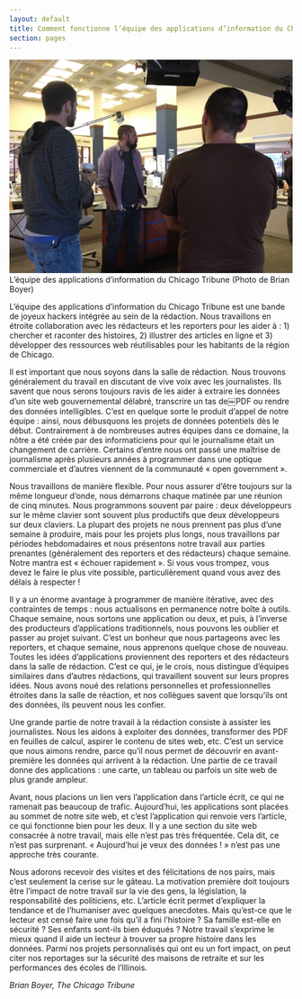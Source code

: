 ```yaml
---
layout: default
title: Comment fonctionne l’équipe des applications d’information du Chicago Tribune
section: pages
---
```


<div id="FIG025" class="imageblock">
<div class="content">
<img alt="L’équipe des applications d’information du Chicago Tribune" src="../figs/incoming/02-00.jpg"></div>
<div class="title">L’équipe des applications d’information du Chicago Tribune (Photo de Brian Boyer)</div>
</div>

L’équipe des applications d’information du Chicago Tribune est une bande de joyeux hackers intégrée au sein de la rédaction. Nous travaillons en étroite collaboration avec les rédacteurs et les reporters pour les aider à : 1) chercher et raconter des histoires, 2) illustrer des articles en ligne et 3) développer des ressources web réutilisables pour les habitants de la région de Chicago.

Il est important que nous soyons dans la salle de rédaction. Nous trouvons généralement du travail en discutant de vive voix avec les journalistes. Ils savent que nous serons toujours ravis de les aider à extraire les données d’un site web gouvernemental délabré, transcrire un tas de￼PDF ou rendre des données intelligibles. C’est en quelque sorte le produit d’appel de notre équipe : ainsi, nous débusquons les projets de données potentiels dès le début. Contrairement à de nombreuses autres équipes dans ce domaine, la nôtre a été créée par des informaticiens pour qui le journalisme était un changement de carrière. Certains d’entre nous ont passé une maîtrise de journalisme après plusieurs années à programmer dans une optique commerciale et d’autres viennent de la communauté « open government ».

Nous travaillons de manière flexible. Pour nous assurer d’être toujours sur la même longueur d’onde, nous démarrons chaque matinée par une réunion de cinq minutes. Nous programmons souvent par paire : deux développeurs sur le même clavier sont souvent plus productifs que deux développeurs sur deux claviers. La plupart des projets ne nous prennent pas plus d’une semaine à produire, mais pour les projets plus longs, nous travaillons par périodes hebdomadaires et nous présentons notre travail aux parties prenantes (généralement des reporters et des rédacteurs) chaque semaine. Notre mantra est « échouer rapidement ». Si vous vous trompez, vous devez le faire le plus vite possible, particulièrement quand vous avez des délais à respecter !

Il y a un énorme avantage à programmer de manière itérative, avec des contraintes de temps : nous actualisons en permanence notre boîte à outils. Chaque semaine, nous sortons une application ou deux, et puis, à l’inverse des producteurs d’applications traditionnels, nous pouvons les oublier et passer au projet suivant. C’est un bonheur que nous partageons avec les reporters, et chaque semaine, nous apprenons quelque chose de nouveau. Toutes les idées d’applications proviennent des reporters et des rédacteurs dans la salle de rédaction. C’est ce qui, je le crois, nous distingue d’équipes similaires dans d’autres rédactions, qui travaillent souvent sur leurs propres idées. Nous avons noué des relations personnelles et professionnelles étroites dans la salle de réaction, et nos collègues savent que lorsqu’ils ont des données, ils peuvent nous les confier.

Une grande partie de notre travail à la rédaction consiste à assister les journalistes. Nous les aidons à exploiter des données, transformer des PDF en feuilles de calcul, aspirer le contenu de sites web, etc. C’est un service que nous aimons rendre, parce qu’il nous permet de découvrir en avant-première les données qui arrivent à la rédaction. Une partie de ce travail donne des applications : une carte, un tableau ou parfois un site web de plus grande ampleur.

Avant, nous placions un lien vers l’application dans l’article écrit, ce qui ne ramenait pas beaucoup de trafic. Aujourd’hui, les applications sont placées au sommet de notre site web, et c’est l’application qui renvoie vers l’article, ce qui fonctionne bien pour les deux. Il y a une section du site web consacrée à notre travail, mais elle n’est pas très fréquentée. Cela dit, ce n’est pas surprenant. « Aujourd’hui je veux des données ! » n’est pas une approche très courante.

Nous adorons recevoir des visites et des félicitations de nos pairs, mais c’est seulement la cerise sur le gâteau. La motivation première doit toujours être l’impact de notre travail sur la vie des gens, la législation, la responsabilité des politiciens, etc. L’article écrit permet d’expliquer la tendance et de l’humaniser avec quelques anecdotes. Mais qu’est-ce que le lecteur est censé faire une fois qu’il a fini l’histoire ? Sa famille est-elle en sécurité ? Ses enfants sont-ils bien éduqués ? Notre travail s’exprime le mieux quand il aide un lecteur à trouver sa propre histoire dans les données. Parmi nos projets personnalisés qui ont eu un fort impact, on peut citer nos reportages sur la sécurité des maisons de retraite et sur les performances des écoles de l’Illinois.

_Brian Boyer, The Chicago Tribune_